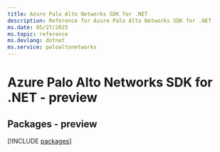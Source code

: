 ```yaml
---
title: Azure Palo Alto Networks SDK for .NET
description: Reference for Azure Palo Alto Networks SDK for .NET
ms.date: 05/27/2025
ms.topic: reference
ms.devlang: dotnet
ms.service: paloaltonetworks
---
```

# Azure Palo Alto Networks SDK for .NET - preview
## Packages - preview
[!INCLUDE [packages](palo-alto-networks-index.md)]